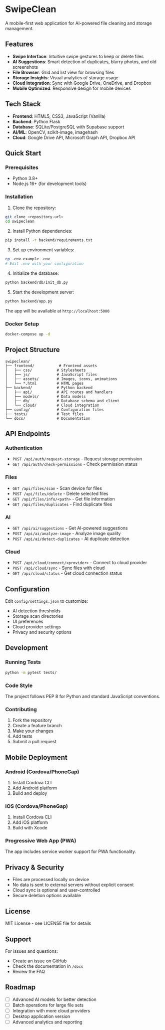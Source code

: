 # SwipeClean

A mobile-first web application for AI-powered file cleaning and storage management.

## Features

- **Swipe Interface**: Intuitive swipe gestures to keep or delete files
- **AI Suggestions**: Smart detection of duplicates, blurry photos, and old screenshots
- **File Browser**: Grid and list view for browsing files
- **Storage Insights**: Visual analytics of storage usage
- **Cloud Integration**: Sync with Google Drive, OneDrive, and Dropbox
- **Mobile Optimized**: Responsive design for mobile devices

## Tech Stack

- **Frontend**: HTML5, CSS3, JavaScript (Vanilla)
- **Backend**: Python Flask
- **Database**: SQLite/PostgreSQL with Supabase support
- **AI/ML**: OpenCV, scikit-image, imagehash
- **Cloud**: Google Drive API, Microsoft Graph API, Dropbox API

## Quick Start

### Prerequisites

- Python 3.8+
- Node.js 16+ (for development tools)

### Installation

1. Clone the repository:
```bash
git clone <repository-url>
cd swipeclean
```

2. Install Python dependencies:
```bash
pip install -r backend/requirements.txt
```

3. Set up environment variables:
```bash
cp .env.example .env
# Edit .env with your configuration
```

4. Initialize the database:
```bash
python backend/db/init_db.py
```

5. Start the development server:
```bash
python backend/app.py
```

The app will be available at `http://localhost:5000`

### Docker Setup

```bash
docker-compose up -d
```

## Project Structure

```
swipeclean/
├── frontend/           # Frontend assets
│   ├── css/           # Stylesheets
│   ├── js/            # JavaScript files
│   ├── assets/        # Images, icons, animations
│   └── *.html         # HTML pages
├── backend/           # Python backend
│   ├── api/           # API routes and handlers
│   ├── models/        # Data models
│   ├── db/            # Database schema and client
│   └── cloud/         # Cloud integration
├── config/            # Configuration files
├── tests/             # Test files
└── docs/              # Documentation
```

## API Endpoints

### Authentication
- `POST /api/auth/request-storage` - Request storage permission
- `GET /api/auth/check-permissions` - Check permission status

### Files
- `GET /api/files/scan` - Scan device for files
- `POST /api/files/delete` - Delete selected files
- `GET /api/files/info/<path>` - Get file information
- `GET /api/files/duplicates` - Find duplicate files

### AI
- `GET /api/ai/suggestions` - Get AI-powered suggestions
- `POST /api/ai/analyze-image` - Analyze image quality
- `POST /api/ai/detect-duplicates` - AI duplicate detection

### Cloud
- `POST /api/cloud/connect/<provider>` - Connect to cloud provider
- `POST /api/cloud/sync` - Sync files with cloud
- `GET /api/cloud/status` - Get cloud connection status

## Configuration

Edit `config/settings.json` to customize:

- AI detection thresholds
- Storage scan directories
- UI preferences
- Cloud provider settings
- Privacy and security options

## Development

### Running Tests

```bash
python -m pytest tests/
```

### Code Style

The project follows PEP 8 for Python and standard JavaScript conventions.

### Contributing

1. Fork the repository
2. Create a feature branch
3. Make your changes
4. Add tests
5. Submit a pull request

## Mobile Deployment

### Android (Cordova/PhoneGap)
1. Install Cordova CLI
2. Add Android platform
3. Build and deploy

### iOS (Cordova/PhoneGap)
1. Install Cordova CLI
2. Add iOS platform
3. Build with Xcode

### Progressive Web App (PWA)
The app includes service worker support for PWA functionality.

## Privacy & Security

- Files are processed locally on device
- No data is sent to external servers without explicit consent
- Cloud sync is optional and user-controlled
- Secure deletion options available

## License

MIT License - see LICENSE file for details

## Support

For issues and questions:
- Create an issue on GitHub
- Check the documentation in `/docs`
- Review the FAQ

## Roadmap

- [ ] Advanced AI models for better detection
- [ ] Batch operations for large file sets
- [ ] Integration with more cloud providers
- [ ] Desktop application version
- [ ] Advanced analytics and reporting
